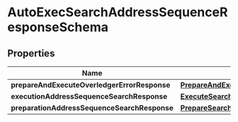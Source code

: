 

# AutoExecSearchAddressSequenceResponseSchema


## Properties

Name | Type | Description | Notes
------------ | ------------- | ------------- | -------------
**prepareAndExecuteOverledgerErrorResponse** | [**PrepareAndExecuteOverledgerErrorResponse**](PrepareAndExecuteOverledgerErrorResponse.md) |  |  [optional]
**executionAddressSequenceSearchResponse** | [**ExecuteSearchSequenceResponse**](ExecuteSearchSequenceResponse.md) |  |  [optional]
**preparationAddressSequenceSearchResponse** | [**PrepareSearchResponseSchema**](PrepareSearchResponseSchema.md) |  |  [optional]



